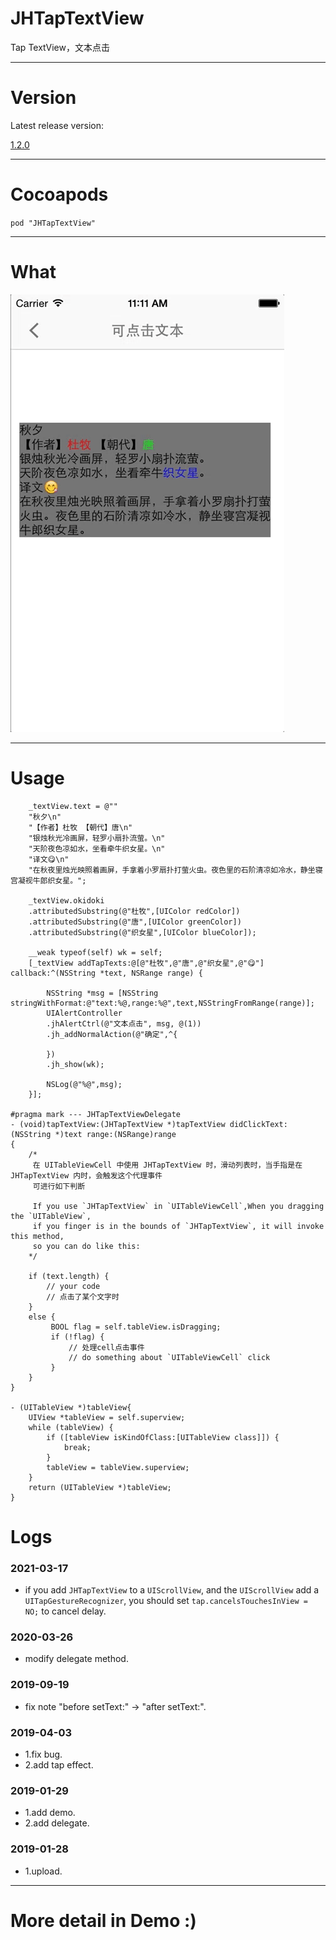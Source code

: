 # JHTapTextView
Tap TextView，文本点击

---

# Version
Latest release version:

[1.2.0](https://github.com/xjh093/JHTapTextView/releases)

---

# Cocoapods
`pod "JHTapTextView"`

---

# What

![image](https://github.com/xjh093/GIF/blob/master/gif/JHTapTextView.gif)

---

# Usage

```
    _textView.text = @""
    "秋夕\n"
    "【作者】杜牧 【朝代】唐\n"
    "银烛秋光冷画屏，轻罗小扇扑流萤。\n"
    "天阶夜色凉如水，坐看牵牛织女星。\n"
    "译文😋\n"
    "在秋夜里烛光映照着画屏，手拿着小罗扇扑打萤火虫。夜色里的石阶清凉如冷水，静坐寝宫凝视牛郎织女星。";
    
    _textView.okidoki
    .attributedSubstring(@"杜牧",[UIColor redColor])
    .attributedSubstring(@"唐",[UIColor greenColor])
    .attributedSubstring(@"织女星",[UIColor blueColor]);
    
    __weak typeof(self) wk = self;
    [_textView addTapTexts:@[@"杜牧",@"唐",@"织女星",@"😋"] callback:^(NSString *text, NSRange range) {
        
        NSString *msg = [NSString stringWithFormat:@"text:%@,range:%@",text,NSStringFromRange(range)];
        UIAlertController
        .jhAlertCtrl(@"文本点击", msg, @(1))
        .jh_addNormalAction(@"确定",^{
            
        })
        .jh_show(wk);
        
        NSLog(@"%@",msg);
    }];
    
#pragma mark --- JHTapTextViewDelegate
- (void)tapTextView:(JHTapTextView *)tapTextView didClickText:(NSString *)text range:(NSRange)range
{
    /*
     在 UITableViewCell 中使用 JHTapTextView 时，滑动列表时，当手指是在 JHTapTextView 内时，会触发这个代理事件
     可进行如下判断
     
     If you use `JHTapTextView` in `UITableViewCell`,When you dragging the `UITableView`,
     if you finger is in the bounds of `JHTapTextView`, it will invoke this method,
     so you can do like this:
    */
    
    if (text.length) {
        // your code
        // 点击了某个文字时
    }
    else {
         BOOL flag = self.tableView.isDragging;
         if (!flag) {
             // 处理cell点击事件
             // do something about `UITableViewCell` click
         }
    }
}

- (UITableView *)tableView{
    UIView *tableView = self.superview;
    while (tableView) {
        if ([tableView isKindOfClass:[UITableView class]]) {
            break;
        }
        tableView = tableView.superview;
    }
    return (UITableView *)tableView;
}
```




# Logs

### 2021-03-17
- if you add `JHTapTextView` to a `UIScrollView`, and the `UIScrollView` add a `UITapGestureRecognizer`, you should set `tap.cancelsTouchesInView = NO;` to cancel delay. 

### 2020-03-26
- modify delegate method.

### 2019-09-19
- fix note "before setText:" -> "after setText:".

### 2019-04-03
- 1.fix bug.
- 2.add tap effect.

### 2019-01-29
- 1.add demo.
- 2.add delegate.

### 2019-01-28
- 1.upload.

---

# More detail in Demo :)

